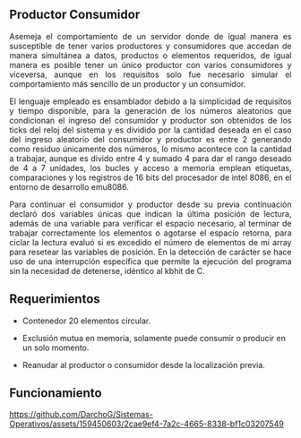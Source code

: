 ## **Productor Consumidor**

<p align="justify">
Asemeja el comportamiento de un servidor donde de igual manera es susceptible de tener varios productores y consumidores que accedan de manera simultánea a datos, productos o elementos requeridos, de igual manera es posible tener un único productor con varios consumidores y viceversa, aunque en los requisitos solo fue necesario simular el comportamiento más sencillo de un productor y un consumidor.
</p>

<p align="justify">
El lenguaje empleado es ensamblador debido a la simplicidad de requisitos y tiempo disponible, para la generación de los números aleatorios que condicionan el ingreso del consumidor y productor son obtenidos de los ticks del reloj del sistema y es dividido por la cantidad deseada en el caso del ingreso aleatorio del consumidor y productor es entre 2 generando como residuo únicamente dos números, lo mismo acontece con la cantidad a trabajar, aunque es divido entre 4 y sumado 4 para dar el rango deseado de 4 a 7 unidades, los bucles y acceso a memoria emplean etiquetas, comparaciones y los registros de 16 bits del procesador de intel 8086, en el entorno de desarrollo emu8086.
</p>

<p align="justify">
Para continuar el consumidor y productor desde su previa continuación declaró dos variables únicas que indican la última posición de lectura, además de una variable para verificar el espacio necesario, al terminar de trabajar correctamente los elementos o agotarse el espacio retorna, para ciclar la lectura evaluó si es excedido el número de elementos de mi array para resetear las variables de posición. En la detección de carácter se hace uso de una interrupción específica que permite la ejecución del programa sin la necesidad de detenerse, idéntico al kbhit de C.
</p>

## **Requerimientos**

- Contenedor 20 elementos circular.
  
- Exclusión mutua en memoria, solamente puede consumir o producir en un solo momento.
  
- Reanudar al productor o consumidor desde la localización previa.

## **Funcionamiento**

https://github.com/DarchoG/Sistemas-Operativos/assets/159450603/2cae9ef4-7a2c-4665-8338-bf1c03207549
